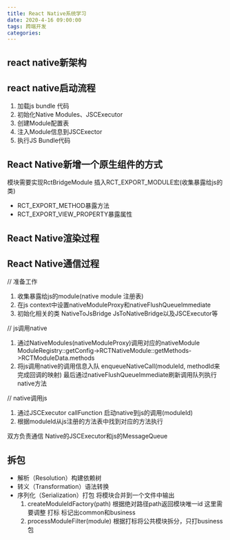 ```yaml
---
title: React Native系统学习
date: 2020-4-16 09:00:00
tags: 跨端开发
categories: 
---
```


## react native新架构


## react native启动流程
1. 加载js bundle 代码
2. 初始化Native Modules、JSCExecutor  
3. 创建Module配置表
4. 注入Module信息到JSCExector
5. 执行JS Bundle代码

## React Native新增一个原生组件的方式
模块需要实现RctBridgeModule 插入RCT_EXPORT_MODULE宏(收集暴露给js的类) 
* RCT_EXPORT_METHOD暴露方法
* RCT_EXPORT_VIEW_PROPERTY暴露属性

## React Native渲染过程 


## React Native通信过程

// 准备工作

1. 收集暴露给js的module(native module 注册表)
2. 在js context中设置nativeModuleProxy和nativeFlushQueueImmediate
3. 初始化相关的类  NativeToJsBridge JsToNativeBridge以及JSCExecutor等

// js调用native 
1. 通过NativeModules(nativeModuleProxy)调用对应的nativeModule  ModuleRegistry::getConfig->RCTNativeModule::getMethods->RCTModuleData.methods
2. 将js调用native的调用信息入队 enqueueNativeCall(moduleId, methodId来完成回调的映射) 最后通过nativeFlushQueueImmediate刷新调用队列执行native方法

// native调用js
1. 通过JSCExecutor callFunction 启动native到js的调用(moduleId)
2. 根据moduleId从js注册的方法表中找到对应的方法执行

双方负责通信  Native的JSCExecutor和js的MessageQueue


## 拆包
* 解析（Resolution）构建依赖树
* 转义（Transformation）语法转换
* 序列化（Serialization）打包 将模块合并到一个文件中输出
    1. createModuleIdFactory(path)  根据绝对路径path返回模块唯一id 这里需要调整 打标 标记出common和business
    2. processModuleFilter(module) 根据打标将公共模块拆分，只打business包






